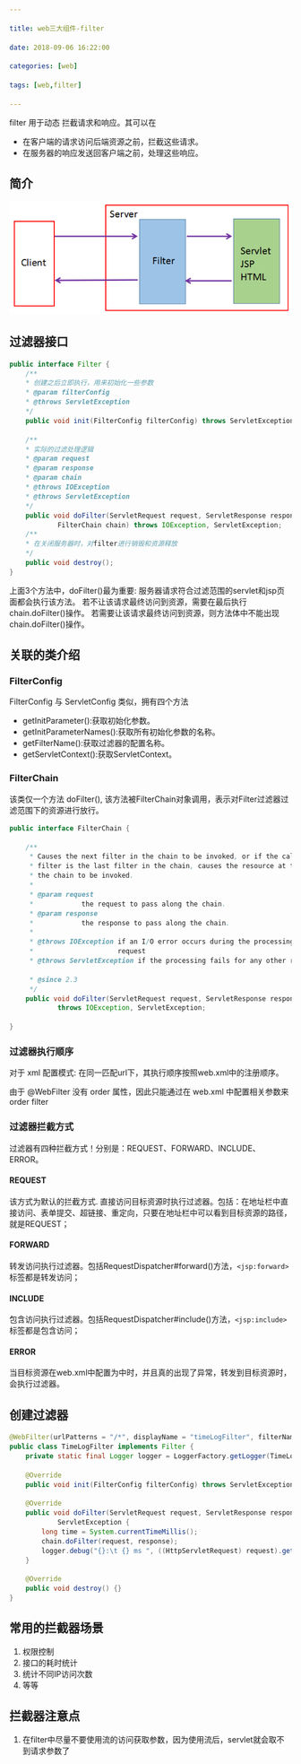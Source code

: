 ```yaml
---

title: web三大组件-filter

date: 2018-09-06 16:22:00

categories: [web]

tags: [web,filter]

---
```


filter 用于动态 拦截请求和响应。其可以在

- 在客户端的请求访问后端资源之前，拦截这些请求。
- 在服务器的响应发送回客户端之前，处理这些响应。

<!--more-->

## 简介

![](web三大组件-filter/filter.png)

## 过滤器接口

```java
public interface Filter {
    /**
    * 创建之后立即执行，用来初始化一些参数
    * @param filterConfig
    * @throws ServletException
    */
    public void init(FilterConfig filterConfig) throws ServletException;

    /**
    * 实际的过滤处理逻辑
    * @param request
    * @param response
    * @param chain
    * @throws IOException
    * @throws ServletException
    */
    public void doFilter(ServletRequest request, ServletResponse response,
            FilterChain chain) throws IOException, ServletException;
    /**
    * 在关闭服务器时，对filter进行销毁和资源释放
    */
    public void destroy();
}
```

上面3个方法中，doFilter()最为重要: 服务器请求符合过滤范围的servlet和jsp页面都会执行该方法。
若不让该请求最终访问到资源，需要在最后执行 chain.doFilter()操作。
若需要让该请求最终访问到资源，则方法体中不能出现 chain.doFilter()操作。

## 关联的类介绍

### FilterConfig 

FilterConfig 与 ServletConfig 类似，拥有四个方法

- getInitParameter():获取初始化参数。
- getInitParameterNames():获取所有初始化参数的名称。
- getFilterName():获取过滤器的配置名称。
- getServletContext():获取ServletContext。

### FilterChain

该类仅一个方法 doFilter(), 该方法被FilterChain对象调用，表示对Filter过滤器过滤范围下的资源进行放行。

```java
public interface FilterChain {

    /**
     * Causes the next filter in the chain to be invoked, or if the calling
     * filter is the last filter in the chain, causes the resource at the end of
     * the chain to be invoked.
     *
     * @param request
     *            the request to pass along the chain.
     * @param response
     *            the response to pass along the chain.
     *
     * @throws IOException if an I/O error occurs during the processing of the
     *                     request
     * @throws ServletException if the processing fails for any other reason

     * @since 2.3
     */
    public void doFilter(ServletRequest request, ServletResponse response)
            throws IOException, ServletException;

}
```

### 过滤器执行顺序

对于 xml 配置模式: 在同一匹配url下，其执行顺序按照web.xml中的注册顺序。

由于 @WebFilter 没有 order 属性，因此只能通过在 web.xml 中配置相关参数来 order filter

### 过滤器拦截方式

过滤器有四种拦截方式！分别是：REQUEST、FORWARD、INCLUDE、ERROR。

#### REQUEST
该方式为默认的拦截方式.
直接访问目标资源时执行过滤器。包括：在地址栏中直接访问、表单提交、超链接、重定向，只要在地址栏中可以看到目标资源的路径，就是REQUEST；

#### FORWARD
转发访问执行过滤器。包括RequestDispatcher#forward()方法，`<jsp:forward>` 标签都是转发访问；

#### INCLUDE
包含访问执行过滤器。包括RequestDispatcher#include()方法，`<jsp:include>` 标签都是包含访问；

#### ERROR
当目标资源在web.xml中配置为<error-page>中时，并且真的出现了异常，转发到目标资源时，会执行过滤器。

## 创建过滤器

```java
@WebFilter(urlPatterns = "/*", displayName = "timeLogFilter", filterName = "timeLogFilter")
public class TimeLogFilter implements Filter {
    private static final Logger logger = LoggerFactory.getLogger(TimeLogFilter.class);

    @Override
    public void init(FilterConfig filterConfig) throws ServletException {}

    @Override
    public void doFilter(ServletRequest request, ServletResponse response, FilterChain chain) throws IOException,
            ServletException {
        long time = System.currentTimeMillis();
        chain.doFilter(request, response);
        logger.debug("{}:\t {} ms ", ((HttpServletRequest) request).getRequestURI(), System.currentTimeMillis() - time);
    }

    @Override
    public void destroy() {}
}
```

## 常用的拦截器场景

1. 权限控制
2. 接口的耗时统计
3. 统计不同IP访问次数
4. 等等

## 拦截器注意点

1. 在filter中尽量不要使用流的访问获取参数，因为使用流后，servlet就会取不到请求参数了
